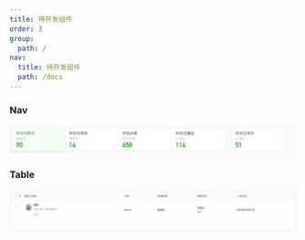 ```yaml
---
title: 待开发组件
order: 3
group:
  path: /
nav:
  title: 待开发组件
  path: /docs
---
```


### Nav

![图片alt](./images/nav.png)


### Table

![图片alt](./images/table.png)